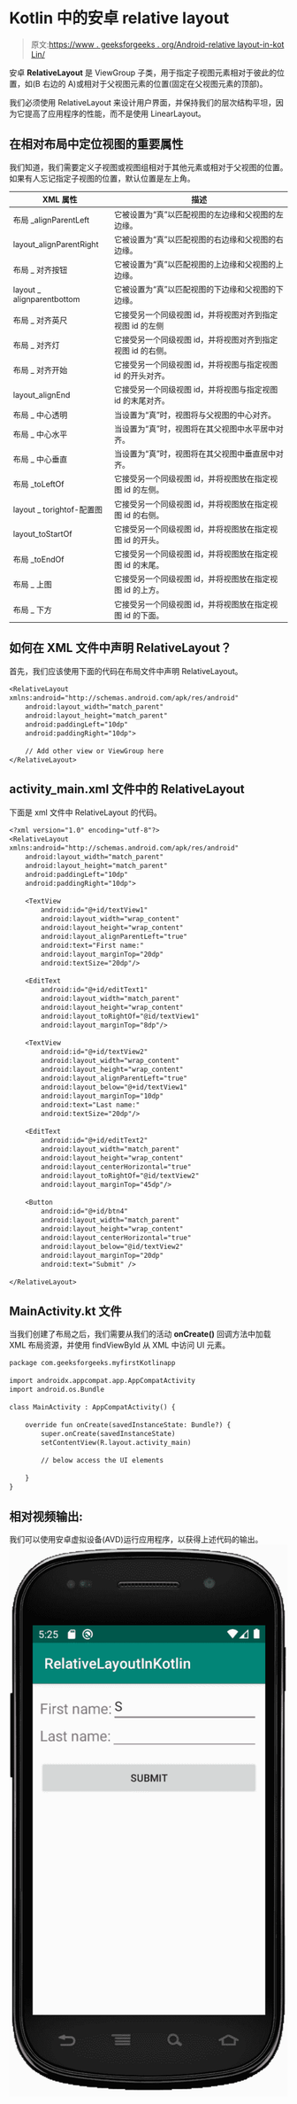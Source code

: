 # Kotlin 中的安卓 relative layout

> 原文:[https://www . geeksforgeeks . org/Android-relative layout-in-kot Lin/](https://www.geeksforgeeks.org/android-relativelayout-in-kotlin/)

安卓 **RelativeLayout** 是 ViewGroup 子类，用于指定子视图元素相对于彼此的位置，如(B 右边的 A)或相对于父视图元素的位置(固定在父视图元素的顶部)。

我们必须使用 RelativeLayout 来设计用户界面，并保持我们的层次结构平坦，因为它提高了应用程序的性能，而不是使用 LinearLayout。

## 在相对布局中定位视图的重要属性

我们知道，我们需要定义子视图或视图组相对于其他元素或相对于父视图的位置。如果有人忘记指定子视图的位置，默认位置是左上角。

| XML 属性 | 描述 |
| --- | --- |
| 布局 _alignParentLeft | 它被设置为“真”以匹配视图的左边缘和父视图的左边缘。 |
| layout_alignParentRight | 它被设置为“真”以匹配视图的右边缘和父视图的右边缘。 |
| 布局 _ 对齐按钮 | 它被设置为“真”以匹配视图的上边缘和父视图的上边缘。 |
| layout _ alignparentbottom | 它被设置为“真”以匹配视图的下边缘和父视图的下边缘。 |
| 布局 _ 对齐英尺 | 它接受另一个同级视图 id，并将视图对齐到指定视图 id 的左侧 |
| 布局 _ 对齐灯 | 它接受另一个同级视图 id，并将视图对齐到指定视图 id 的右侧。 |
| 布局 _ 对齐开始 | 它接受另一个同级视图 id，并将视图与指定视图 id 的开头对齐。 |
| layout_alignEnd | 它接受另一个同级视图 id，并将视图与指定视图 id 的末尾对齐。 |
| 布局 _ 中心透明 | 当设置为“真”时，视图将与父视图的中心对齐。 |
| 布局 _ 中心水平 | 当设置为“真”时，视图将在其父视图中水平居中对齐。 |
| 布局 _ 中心垂直 | 当设置为“真”时，视图将在其父视图中垂直居中对齐。 |
| 布局 _toLeftOf | 它接受另一个同级视图 id，并将视图放在指定视图 id 的左侧。 |
| layout _ torightof-配置图 | 它接受另一个同级视图 id，并将视图放在指定视图 id 的右侧。 |
| layout_toStartOf | 它接受另一个同级视图 id，并将视图放在指定视图 id 的开头。 |
| 布局 _toEndOf | 它接受另一个同级视图 id，并将视图放在指定视图 id 的末尾。 |
| 布局 _ 上图 | 它接受另一个同级视图 id，并将视图放在指定视图 id 的上方。 |
| 布局 _ 下方 | 它接受另一个同级视图 id，并将视图放在指定视图 id 的下面。 |

## 如何在 XML 文件中声明 RelativeLayout？

首先，我们应该使用下面的代码在布局文件中声明 RelativeLayout。

```
<RelativeLayout xmlns:android="http://schemas.android.com/apk/res/android"
    android:layout_width="match_parent"
    android:layout_height="match_parent"
    android:paddingLeft="10dp"
    android:paddingRight="10dp">

    // Add other view or ViewGroup here
</RelativeLayout>
```

## activity_main.xml 文件中的 RelativeLayout

下面是 xml 文件中 RelativeLayout 的代码。

```
<?xml version="1.0" encoding="utf-8"?>
<RelativeLayout xmlns:android="http://schemas.android.com/apk/res/android"
    android:layout_width="match_parent"
    android:layout_height="match_parent"
    android:paddingLeft="10dp"
    android:paddingRight="10dp">

    <TextView
        android:id="@+id/textView1"
        android:layout_width="wrap_content"
        android:layout_height="wrap_content"
        android:layout_alignParentLeft="true"
        android:text="First name:"
        android:layout_marginTop="20dp"
        android:textSize="20dp"/>

    <EditText
        android:id="@+id/editText1"
        android:layout_width="match_parent"
        android:layout_height="wrap_content"
        android:layout_toRightOf="@id/textView1"
        android:layout_marginTop="8dp"/>

    <TextView
        android:id="@+id/textView2"
        android:layout_width="wrap_content"
        android:layout_height="wrap_content"
        android:layout_alignParentLeft="true"
        android:layout_below="@+id/textView1"
        android:layout_marginTop="10dp"
        android:text="Last name:"
        android:textSize="20dp"/>

    <EditText
        android:id="@+id/editText2"
        android:layout_width="match_parent"
        android:layout_height="wrap_content"
        android:layout_centerHorizontal="true"
        android:layout_toRightOf="@id/textView2"
        android:layout_marginTop="45dp"/>

    <Button
        android:id="@+id/btn4"
        android:layout_width="match_parent"
        android:layout_height="wrap_content"
        android:layout_centerHorizontal="true"
        android:layout_below="@id/textView2"
        android:layout_marginTop="20dp"
        android:text="Submit" />

</RelativeLayout>
```

## MainActivity.kt 文件

当我们创建了布局之后，我们需要从我们的活动 **onCreate()** 回调方法中加载 XML 布局资源，并使用 findViewById 从 XML 中访问 UI 元素。

```
package com.geeksforgeeks.myfirstKotlinapp

import androidx.appcompat.app.AppCompatActivity
import android.os.Bundle

class MainActivity : AppCompatActivity() {

    override fun onCreate(savedInstanceState: Bundle?) {
        super.onCreate(savedInstanceState)
        setContentView(R.layout.activity_main)

        // below access the UI elements

    }
}
```

## 相对视频输出:

我们可以使用安卓虚拟设备(AVD)运行应用程序，以获得上述代码的输出。
![](img/68909df9833c98fcbf7bd47e4ff1ca31.png)